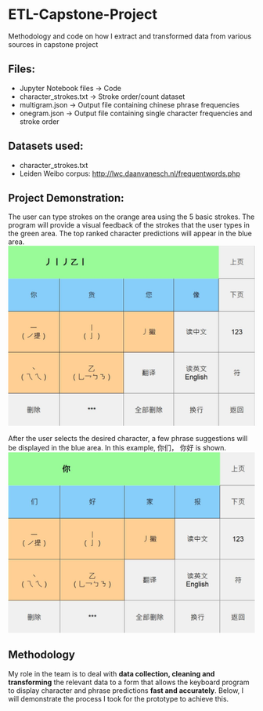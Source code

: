 # ETL-Capstone-Project
Methodology and code on how I extract and transformed data from various sources in capstone project

## Files:
- Jupyter Notebook files -> Code
- character_strokes.txt -> Stroke order/count dataset
- multigram.json -> Output file containing chinese phrase frequencies
- onegram.json -> Output file containing single character frequencies and stroke order

## Datasets used:
- character_strokes.txt
- Leiden Weibo corpus: http://lwc.daanvanesch.nl/frequentwords.php

## Project Demonstration:

The user can type strokes on the orange area using the 5 basic strokes. The program will provide a visual feedback of the strokes that the user types in the green area. The top ranked character predictions will appear in the blue area.
![](https://raw.githubusercontent.com/jiahao25/ETL-Capstone-Project/master/pictures/keyboard1.JPG)

After the user selects the desired character, a few phrase suggestions will be displayed in the blue area. In this example, 你们， 你好 is shown.
![](https://raw.githubusercontent.com/jiahao25/ETL-Capstone-Project/master/pictures/keyboard2.JPG)

## Methodology

My role in the team is to deal with **data collection, cleaning and transforming** the relevant data to a form that allows the keyboard program to display character and phrase predictions **fast and accurately**. Below, I will demonstrate the process I took for the prototype to achieve this.
